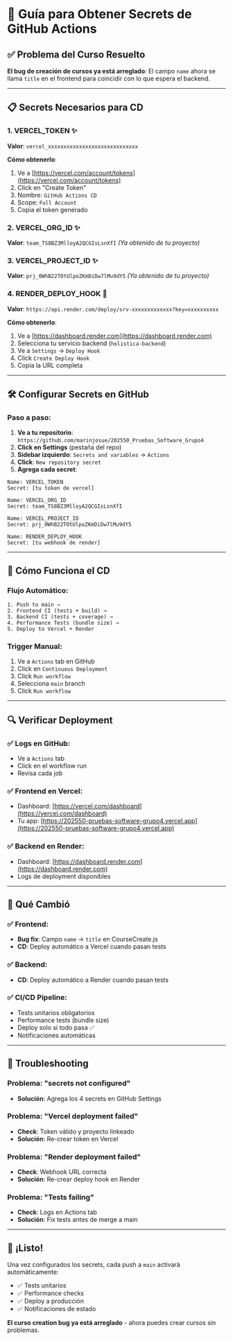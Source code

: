# 🔐 Guía para Obtener Secrets de GitHub Actions

## ✅ Problema del Curso Resuelto
**El bug de creación de cursos ya está arreglado**: El campo `name` ahora se llama `title` en el frontend para coincidir con lo que espera el backend.

---

## 📋 Secrets Necesarios para CD

### 1. VERCEL_TOKEN ✨
**Valor**: `vercel_xxxxxxxxxxxxxxxxxxxxxxxxxxxxx`

**Cómo obtenerlo**:
1. Ve a [https://vercel.com/account/tokens](https://vercel.com/account/tokens)
2. Click en "Create Token"
3. Nombre: `GitHub Actions CD`
4. Scope: `Full Account`
5. Copia el token generado

### 2. VERCEL_ORG_ID ✨
**Valor**: `team_TS8BZ3MlloyA2QCGIsLsnXfI`
*(Ya obtenido de tu proyecto)*

### 3. VERCEL_PROJECT_ID ✨  
**Valor**: `prj_0WhB22TOtUlpoZKmDiDw7lMu9dY5`
*(Ya obtenido de tu proyecto)*

### 4. RENDER_DEPLOY_HOOK 🚀
**Valor**: `https://api.render.com/deploy/srv-xxxxxxxxxxxxx?key=xxxxxxxxxx`

**Cómo obtenerlo**:
1. Ve a [https://dashboard.render.com](https://dashboard.render.com)
2. Selecciona tu servicio backend (`holistica-backend`)
3. Ve a `Settings` → `Deploy Hook`
4. Click `Create Deploy Hook`
5. Copia la URL completa

---

## 🛠️ Configurar Secrets en GitHub

### Paso a paso:
1. **Ve a tu repositorio**: `https://github.com/marinjosue/202550_Pruebas_Software_Grupo4`
2. **Click en Settings** (pestaña del repo)
3. **Sidebar izquierdo**: `Secrets and variables` → `Actions`
4. **Click**: `New repository secret`
5. **Agrega cada secret**:

```
Name: VERCEL_TOKEN
Secret: [tu token de vercel]

Name: VERCEL_ORG_ID  
Secret: team_TS8BZ3MlloyA2QCGIsLsnXfI

Name: VERCEL_PROJECT_ID
Secret: prj_0WhB22TOtUlpoZKmDiDw7lMu9dY5

Name: RENDER_DEPLOY_HOOK
Secret: [tu webhook de render]
```

---

## 🚀 Cómo Funciona el CD

### Flujo Automático:
```
1. Push to main →
2. Frontend CI (tests + build) →
3. Backend CI (tests + coverage) →  
4. Performance Tests (bundle size) →
5. Deploy to Vercel + Render
```

### Trigger Manual:
1. Ve a `Actions` tab en GitHub
2. Click en `Continuous Deployment`
3. Click `Run workflow`
4. Selecciona `main` branch
5. Click `Run workflow`

---

## 🔍 Verificar Deployment

### ✅ Logs en GitHub:
- Ve a `Actions` tab
- Click en el workflow run
- Revisa cada job

### ✅ Frontend en Vercel:
- Dashboard: [https://vercel.com/dashboard](https://vercel.com/dashboard)
- Tu app: [https://202550-pruebas-software-grupo4.vercel.app](https://202550-pruebas-software-grupo4.vercel.app)

### ✅ Backend en Render:
- Dashboard: [https://dashboard.render.com](https://dashboard.render.com)
- Logs de deployment disponibles

---

## 🎯 Qué Cambió

### ✅ Frontend:
- **Bug fix**: Campo `name` → `title` en CourseCreate.js
- **CD**: Deploy automático a Vercel cuando pasan tests

### ✅ Backend: 
- **CD**: Deploy automático a Render cuando pasan tests

### ✅ CI/CD Pipeline:
- Tests unitarios obligatorios
- Performance tests (bundle size)
- Deploy solo si todo pasa ✅
- Notificaciones automáticas

---

## 🚨 Troubleshooting

### Problema: "secrets not configured"
- **Solución**: Agrega los 4 secrets en GitHub Settings

### Problema: "Vercel deployment failed"  
- **Check**: Token válido y proyecto linkeado
- **Solución**: Re-crear token en Vercel

### Problema: "Render deployment failed"
- **Check**: Webhook URL correcta
- **Solución**: Re-crear deploy hook en Render

### Problema: "Tests failing"
- **Check**: Logs en Actions tab
- **Solución**: Fix tests antes de merge a main

---

## 🎉 ¡Listo!

Una vez configurados los secrets, cada push a `main` activará automáticamente:
- ✅ Tests unitarios
- ✅ Performance checks  
- ✅ Deploy a producción
- ✅ Notificaciones de estado

**El curso creation bug ya está arreglado** - ahora puedes crear cursos sin problemas.
